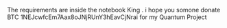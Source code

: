 The requirements are inside the notebook King .
i hope you somone donate BTC 1NEJcwfcEm7Aax8oJNjRUnY3hEavCjNrai for my Quantum Project
